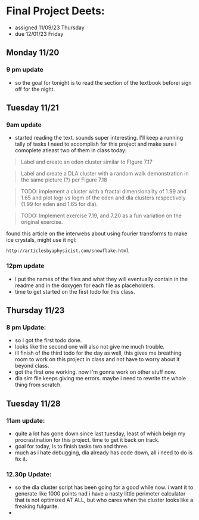 # Final Project Deets:
- assigned 11/09/23 Thursday
- due 12/01/23 Friday
## Monday 11/20
### 9 pm update
- so the goal for tonight is to read the section of the textbook beforei sign off for the night. 
## Tuesday 11/21
### 9am update
- started reading the text. sounds super interesting. I'll keep a running tally of tasks I need to accomplish for this project and make sure i comoplete atleast two of them in class today:

> Label and create an eden cluster similar to FIgure 7.17

> Label and create a DLA cluster with a random walk demonstration in the same picture (?) per Figure 7.18

> TODO: implement a cluster with a fractal dimensionality of 1.99 and 1.65 and plot logr vs logm of the eden and dla clusters respectively (1.99 for eden and 1.65 for dla). 

> TODO: Implement exercise 7.19, and 7.20 as a fun variation on the original exercise.

found this article on the interwebs about using fourier transforms to make ice crystals, might use it ngl:

    http://articlesbyaphysicist.com/snowflake.html

### 12pm update
- I put the names of the files and what they will eventually contain in the readme and in the doxygen for each file as placeholders.
- time to get started on the first todo for this class. 
## Thursday 11/23
### 8 pm Update:
- so I got the first todo done. 
- looks like the second one will also not give me much trouble. 
- ill finish of the third todo for the day as well, this gives me breathing room to work on this project in class and not have to worry about it beyond class.
- got the first one working. now I'm gonna work on other stuff now.
- dla sim file keeps giving me errors. maybe i need to rewrite the whole thing from scratch.
## Tuesday 11/28
### 11am update:
- quite a lot has gone down since last tuesday, least of which beign my procrastination for this project. time to get it back on track. 
- goal for today, is to finish tasks two and three.
- much as i hate debugging, dla already has code down, all i need to do is fix it.
### 12.30p Update:
- so the dla cluster script has been going for a good while now. i want it to generate like 1000 points nad i have a nasty little perimeter calculator that is not optimized AT ALL, but who cares when the cluster looks like a freaking fulgurite.
- 
